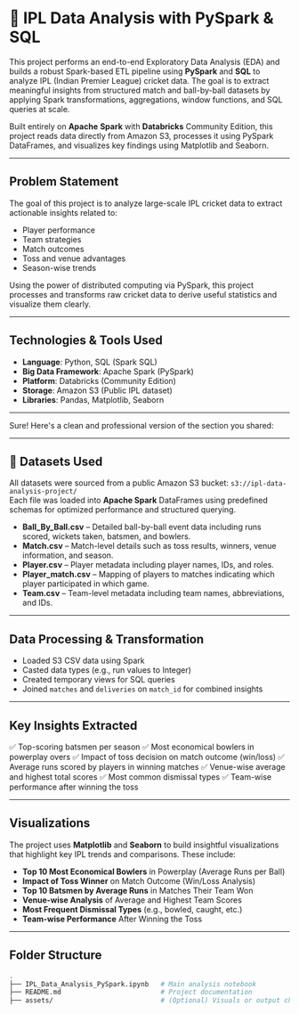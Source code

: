 
# 🏏 IPL Data Analysis with PySpark & SQL

This project performs an end-to-end Exploratory Data Analysis (EDA) and builds a robust Spark-based ETL pipeline using **PySpark** and **SQL** to analyze IPL (Indian Premier League) cricket data. The goal is to extract meaningful insights from structured match and ball-by-ball datasets by applying Spark transformations, aggregations, window functions, and SQL queries at scale.

Built entirely on **Apache** **Spark** with **Databricks** Community Edition, this project reads data directly from Amazon S3, processes it using PySpark DataFrames, and visualizes key findings using Matplotlib and Seaborn.

---

##  Problem Statement

The goal of this project is to analyze large-scale IPL cricket data to extract actionable insights related to:

- Player performance
- Team strategies
- Match outcomes
- Toss and venue advantages
- Season-wise trends

Using the power of distributed computing via PySpark, this project processes and transforms raw cricket data to derive useful statistics and visualize them clearly.

---

##  Technologies & Tools Used

- **Language**: Python, SQL (Spark SQL)
- **Big Data Framework**: Apache Spark (PySpark)
- **Platform**: Databricks (Community Edition)
- **Storage**: Amazon S3 (Public IPL dataset)
- **Libraries**: Pandas, Matplotlib, Seaborn

---

Sure! Here's a clean and professional version of the section you shared:

---

## 📁 Datasets Used

All datasets were sourced from a public Amazon S3 bucket: `s3://ipl-data-analysis-project/`  
Each file was loaded into **Apache Spark** DataFrames using predefined schemas for optimized performance and structured querying.

- **Ball_By_Ball.csv** – Detailed ball-by-ball event data including runs scored, wickets taken, batsmen, and bowlers.  
- **Match.csv** – Match-level details such as toss results, winners, venue information, and season.  
- **Player.csv** – Player metadata including player names, IDs, and roles.  
- **Player_match.csv** – Mapping of players to matches indicating which player participated in which game.  
- **Team.csv** – Team-level metadata including team names, abbreviations, and IDs.

---

##  Data Processing & Transformation

- Loaded S3 CSV data using Spark
- Casted data types (e.g., run values to Integer)
- Created temporary views for SQL queries
- Joined `matches` and `deliveries` on `match_id` for combined insights

---

##  Key Insights Extracted

✅ Top-scoring batsmen per season
✅ Most economical bowlers in powerplay overs
✅ Impact of toss decision on match outcome (win/loss)
✅ Average runs scored by players in winning matches
✅ Venue-wise average and highest total scores
✅ Most common dismissal types
✅ Team-wise performance after winning the toss

---

##  Visualizations

The project uses **Matplotlib** and **Seaborn** to build insightful visualizations that highlight key IPL trends and comparisons. These include:

-  **Top 10 Most Economical Bowlers** in Powerplay (Average Runs per Ball)  
-  **Impact of Toss Winner** on Match Outcome (Win/Loss Analysis)  
-  **Top 10 Batsmen by Average Runs** in Matches Their Team Won  
-  **Venue-wise Analysis** of Average and Highest Team Scores  
-  **Most Frequent Dismissal Types** (e.g., bowled, caught, etc.)  
-  **Team-wise Performance** After Winning the Toss

---

##  Folder Structure

```bash
.
├── IPL_Data_Analysis_PySpark.ipynb   # Main analysis notebook
├── README.md                         # Project documentation
├── assets/                           # (Optional) Visuals or output charts
```
